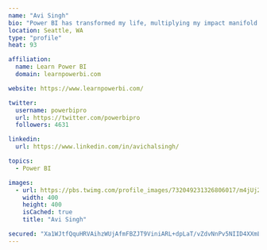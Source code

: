 ```yaml
---
name: "Avi Singh"
bio: "Power BI has transformed my life, multiplying my impact manifold. Now I am on a mission to spread the word and share the knowledge"
location: Seattle, WA
type: "profile"
heat: 93

affiliation:
  name: Learn Power BI
  domain: learnpowerbi.com

website: https://www.learnpowerbi.com/

twitter:
  username: powerbipro
  url: https://twitter.com/powerbipro
  followers: 4631

linkedin:
  url: https://www.linkedin.com/in/avichalsingh/

topics:
  - Power BI

images:
  - url: https://pbs.twimg.com/profile_images/732049231326806017/m4jUj2Lu_400x400.jpg
    width: 400
    height: 400
    isCached: true
    title: "Avi Singh"

secured: "Xa1WJtfQquHRVAihzWUjAfmFBZJT9ViniARL+dpLaT/vZdvNnPv5NIID4XXmLBxzMsH2R+y6cBZGFhEP/CmlTiJ8D1IwVHPNIB2gJ6g0h0mwGjeXtwad3q/+oSQPSJ+ZtYtpPOYTHVILfwB3ZFB058I+ho02Lt25IexLl/5U1SSs3Ov6EAxveMQB48Sia5LpTlMqtGW2W9TrynhPhEejkGo45Rs3O8bMKl/YJtdN2A8tAisI0KIGG+A9wkZ2vhD6cAbvgLwonxqFd62tZT3NHultmXpl3jHh2amomGYUn/AsNqFIA3cjH0YaYowhW8+6c6SYVko/zBJeGh6N9vGBqupbS3LSQgj5qN8Ke7HD0BdsB5M6UotSp5wQMeynnAKm6J6ZHdCiw6fg7vY4QG9p7X3qrnOU+MnaACGVqVDbtYg=;PyeV62ZfZM/k23ac17Y9bw=="
---
```


